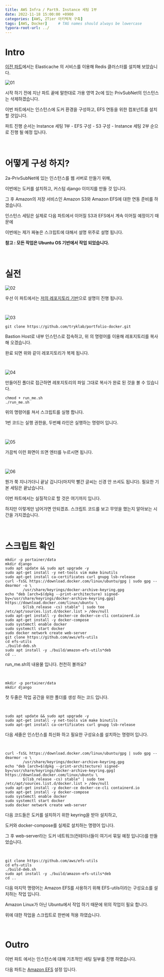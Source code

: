 ```yaml
---
title: AWS Infra / Part9. Instance 세팅 1부
date: 2022-11-18 15:00:00 +0900
categories: [AWS, 2Tier 아키텍쳐 구축]
tags: [AWS, Docker]     # TAG names should always be lowercase
typora-root-url: ../
---
```

# Intro

[이전 파트](/posts/AWS-Part8-Elasticache/)에서는 Elasticache 의 서비스를 이용해 Redis 클러스터를 설치해 보았습니다.

![01](/assets/post/2022-11-18-AWS-Part9-InstanceSetting/01.png)

시작 하기 전에 지난 파트 끝에 말한대로 가용 영역 2c에 있는 PrivSubNet의 인스턴스는 삭제하겠습니다.

이번 파트에서는 인스턴스에 도커 환경을 구성하고, EFS 연동을 위한 컴포넌트를 설치 할 것입니다.

파트 진행 순서는 Instance 세팅 1부 - EFS 구성 - S3 구성 - Instance 세팅 2부 순으로 진행 될 예정 입니다.

<br>

# 어떻게 구성 하지?

2a-PrivSubNet에 있는 인스턴스를 웹 서버로 만들기 위해,

이번에는 도커를 설치하고, 커스텀 django 이미지를 만들 것 입니다.

그 후 Amazon의 저장 서비스인 Amazon S3와 Amazon EFS에 대한 연동 준비를 하겠습니다.

인스턴스 세팅은 실제로 다음 파트에서 이어질 S3과 EFS에서 계속 이어질 예정이기 때문에

이번에는 제가 짜놓은 스크립트에 대해서 설명 위주로 설명 됩니다.

**참고 : 모든 작업은 Ubuntu OS 기반에서 작업 되었습니다.**

<br>

# 실전

![02](/assets/post/2022-11-18-AWS-Part9-InstanceSetting/02.png)

우선 이 파트에서는 [저의 레포지토리 기반](https://github.com/gitryk/portfolio-docker)으로 설명이 진행 됩니다.

<br>

![03](/assets/post/2022-11-18-AWS-Part9-InstanceSetting/03.png)

```shell
git clone https://github.com/tryklab/portfolio-docker.git
```

Bastion Host로 내부 인스턴스로 접속하고, 위 의 명령어를 이용해 레포지토리를 복사해 오겠습니다.

완료 되면 위와 같이 레포지토리가 복제 됩니다.

<br>

![04](/assets/post/2022-11-18-AWS-Part9-InstanceSetting/04.png)

만들어진 폴더로 접근하면 레포지토리의 파일 그대로 복사가 완료 된 것을 볼 수 있습니다.

```shell
chmod + run_me.sh
./run_me.sh
```

위의 명령어를 쳐서 스크립트를 실행 합니다.

1번 코드는 실행 권한을, 두번째 라인은 실행하는 명령어 입니다.

<br>

![05](/assets/post/2022-11-18-AWS-Part9-InstanceSetting/05.png)

가끔씩 이런 화면이 뜨면 엔터를 누르시면 됩니다.

<br>

![06](/assets/post/2022-11-18-AWS-Part9-InstanceSetting/06.png)

뭔가 쭉 지나가더니 끝날 겁니다(마지막 빨간 글씨는 신경 안 쓰셔도 됩니다). 필요한 기본 세팅은 끝났습니다.

이번 파트에서는 실질적으로 할 것은 여기까지 입니다.

하지만 이렇게만 넘어가면 안되겠죠. 스크립트 코드를 보고 무엇을 했는지 알아보는 시간을 가지겠습니다.

<br>

# 스크립트 확인

```shell
mkdir -p portainer/data
mkdir django
sudo apt update && sudo apt upgrade -y
sudo apt-get install -y net-tools vim make binutils
sudo apt-get install ca-certificates curl gnupg lsb-release
curl -fsSL https://download.docker.com/linux/ubuntu/gpg | sudo gpg --dearmor -o \
        /usr/share/keyrings/docker-archive-keyring.gpg
echo "deb [arch=$(dpkg --print-architecture) signed-by=/usr/share/keyrings/docker-archive-keyring.gpg] https://download.docker.com/linux/ubuntu \
        $(lsb_release -cs) stable" | sudo tee /etc/apt/sources.list.d/docker.list > /dev/null
sudo apt-get install -y docker-ce docker-ce-cli containerd.io
sudo apt-get install -y docker-compose
sudo systemctl enable docker
sudo systemctl start docker
sudo docker network create web-server
git clone https://github.com/aws/efs-utils
cd efs-utils
./build-deb.sh
sudo apt install -y ./build/amazon-efs-utils*deb
cd ..
```

run_me.sh의 내용물 입니다. 천천히 볼까요?

<br>

```shell
mkdir -p portainer/data
mkdir django
```

첫 두줄은 작업 공간을 위한 폴더를 생성 하는 코드 입니다.

<br>

```shell
sudo apt update && sudo apt upgrade -y
sudo apt-get install -y net-tools vim make binutils
sudo apt-get install ca-certificates curl gnupg lsb-release
```

다음 세줄은 인스턴스를 최신화 하고 필요한 구성요소를 설치하는 명령어 입니다.

<br>

```shell
curl -fsSL https://download.docker.com/linux/ubuntu/gpg | sudo gpg --dearmor -o \
        /usr/share/keyrings/docker-archive-keyring.gpg
echo "deb [arch=$(dpkg --print-architecture) signed-by=/usr/share/keyrings/docker-archive-keyring.gpg] https://download.docker.com/linux/ubuntu \
        $(lsb_release -cs) stable" | sudo tee /etc/apt/sources.list.d/docker.list > /dev/null
sudo apt-get install -y docker-ce docker-ce-cli containerd.io
sudo apt-get install -y docker-compose
sudo systemctl enable docker
sudo systemctl start docker
sudo docker network create web-server
```

다음 코드들은 도커를 설치하기 위한 keyring을 받아 설치하고,  

도커와 docker-compose를 실제로 설치하는 명령어 입니다.

그 후 web-server라는 도커 네트워크(컨테이너들이 여기서 묶일 예정 입니다)를 만들었습니다.

<br>

```shell
git clone https://github.com/aws/efs-utils
cd efs-utils
./build-deb.sh
sudo apt install -y ./build/amazon-efs-utils*deb
cd ..
```

다음 마지막 명령어는 Amazon EFS를 사용하기 위해 EFS-utils이라는 구성요소를 설치하는 작업 입니다.

Amazon Linux가 아닌 Ubuntu에서 작업 하기 때문에 위의 작업이 필요 합니다.

위에 대한 작업을 스크립트로 한번에 적용 하였습니다.

<br>

# Outro

이번 파트 에서는 인스턴스에 대해 기초적인 세팅 일부를 진행 하였습니다.

다음 파트는 [Amazon EFS](/posts/AWS-Part10-AmazonEFS/) 설정 입니다.
